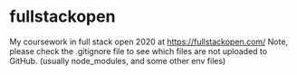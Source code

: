 # fullstackopen
My coursework in full stack open 2020 at https://fullstackopen.com/
Note, please check the .gitignore file to see which files are not uploaded to GitHub. (usually node_modules, and some other env files)
